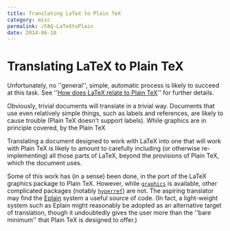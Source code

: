 ```yaml
---
title: Translating LaTeX to Plain TeX
category: misc
permalink: /FAQ-LaTeXtoPlain
date: 2014-06-10
---
```


# Translating LaTeX to Plain TeX

Unfortunately, no ''general'', simple, automatic process is likely to
succeed at this task.  See 
''[How does LaTeX relate to Plain TeX](/FAQ-LaTeXandPlain)''
for further details.

Obviously, trivial documents will translate in a trivial way.
Documents that use even relatively simple things, such as labels and
references, are likely to cause trouble (Plain TeX doesn't support
labels).  While graphics are in principle covered, by the Plain TeX

Translating a document designed to work with LaTeX into one
that will work with Plain TeX is likely to amount to carefully
including (or otherwise re-implementing) all those parts of LaTeX,
beyond the provisions of Plain TeX, which the document uses.

Some of this work has (in a sense) been done, in the port of the
LaTeX graphics package to Plain TeX.  However, while
[`graphics`](https://ctan.org/pkg/graphics) is available, other complicated packages (notably
[`hyperref`](https://ctan.org/pkg/hyperref)) are not.  The aspiring translator may find the
[Eplain](/FAQ-eplain) system a useful source of code.  (In fact,
a light-weight system such as Eplain might reasonably be adopted as
an alternative target of translation, though it undoubtedly gives the
user more than the ''bare minimum'' that Plain TeX is designed to
offer.)

